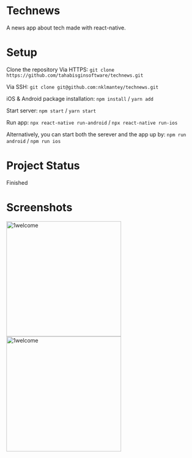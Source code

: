 # Technews

A news app about tech made with react-native.

# Setup

Clone the repository
Via HTTPS: `git clone https://github.com/tahabisginsoftware/technews.git`

Via SSH: `git clone git@github.com:nklmantey/technews.git`

iOS & Android package installation: `npm install` / `yarn add`

Start server: `npm start` / `yarn start`

Run app: `npx react-native run-android` / `npx react-native run-ios`

Alternatively, you can start both the serever and the app up by: `npm run android` / `npm run ios`

# Project Status
Finished

# Screenshots
<img align="left" alt="1welcome" src="https://i.ibb.co/2dB9FW3/one-news.png" width="300"/>
<img align="left" alt="1welcome" src="https://i.ibb.co/k4DJVgF/two-news.png" width="300"/>
